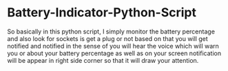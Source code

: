 # Battery-Indicator-Python-Script
So basically in this python script, I simply monitor the battery percentage and also look for sockets is get a plug or not based on that you will get notified and notified in the sense of you will hear the voice which will warn you or about your battery percentage as well as on your screen notification will be appear in right side corner so that it will draw your attention.
